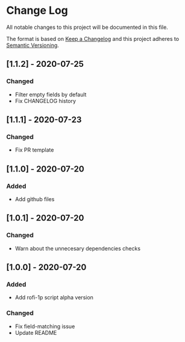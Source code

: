 # Change Log
All notable changes to this project will be documented in this file.

The format is based on [Keep a Changelog](http://keepachangelog.com/)
and this project adheres to [Semantic Versioning](http://semver.org/).

## [1.1.2] - 2020-07-25

### Changed

- Filter empty fields by default
- Fix CHANGELOG history

## [1.1.1] - 2020-07-23

### Changed

- Fix PR template

## [1.1.0] - 2020-07-20

### Added

- Add github files

## [1.0.1] - 2020-07-20

### Changed

- Warn about the unnecesary dependencies checks

## [1.0.0] - 2020-07-20

### Added

- Add rofi-1p script alpha version

### Changed

- Fix field-matching issue
- Update README

